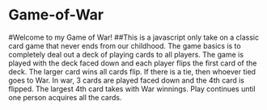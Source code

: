 Game-of-War
==========
#Welcome to my Game of War!
##This is a javascript only take on a classic card game that never ends from our childhood. The game basics is to completely deal out a deck of playing cards to all players. The game is played with the deck faced down and each player flips the first card of the deck. The larger card wins all cards flip. If there is a tie, then whoever tied goes to War. In war, 3 cards are played faced down and the 4th card is flipped. The largest 4th card takes with War winnings. Play continues until one person acquires all the cards. 
